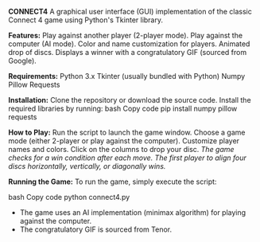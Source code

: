 **CONNECT4**
A graphical user interface (GUI) implementation of the classic Connect 4 game using Python's Tkinter library.

**Features:**
  Play against another player (2-player mode).
  Play against the computer (AI mode).
  Color and name customization for players.
  Animated drop of discs.
  Displays a winner with a congratulatory GIF (sourced from Google).

**Requirements:**
  Python 3.x
  Tkinter (usually bundled with Python)
  Numpy
  Pillow
  Requests

**Installation:**
  Clone the repository or download the source code.
  Install the required libraries by running:
  bash
  Copy code
  pip install numpy pillow requests

**How to Play:**
Run the script to launch the game window.
Choose a game mode (either 2-player or play against the computer).
Customize player names and colors.
Click on the columns to drop your disc.
_The game checks for a win condition after each move. The first player to align four discs horizontally, vertically, or diagonally wins._

**Running the Game:**
To run the game, simply execute the script:

bash
Copy code
python connect4.py


- The game uses an AI implementation (minimax algorithm) for playing against the computer.
- The congratulatory GIF is sourced from Tenor.
